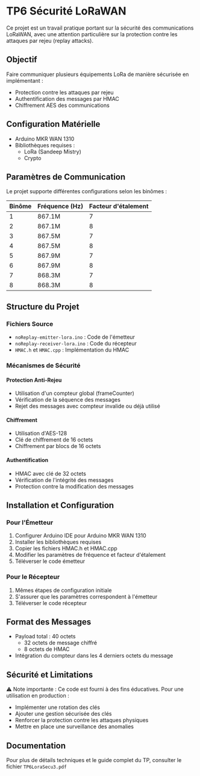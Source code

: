 # TP6 Sécurité LoRaWAN

Ce projet est un travail pratique portant sur la sécurité des communications LoRaWAN, avec une attention particulière sur la protection contre les attaques par rejeu (replay attacks).

## Objectif
Faire communiquer plusieurs équipements LoRa de manière sécurisée en implémentant :
- Protection contre les attaques par rejeu
- Authentification des messages par HMAC
- Chiffrement AES des communications

## Configuration Matérielle
- Arduino MKR WAN 1310
- Bibliothèques requises :
  - LoRa (Sandeep Mistry)
  - Crypto

## Paramètres de Communication
Le projet supporte différentes configurations selon les binômes :

| Binôme | Fréquence (Hz) | Facteur d'étalement |
|--------|----------------|---------------------|
| 1      | 867.1M        | 7                   |
| 2      | 867.1M        | 8                   |
| 3      | 867.5M        | 7                   |
| 4      | 867.5M        | 8                   |
| 5      | 867.9M        | 7                   |
| 6      | 867.9M        | 8                   |
| 7      | 868.3M        | 7                   |
| 8      | 868.3M        | 8                   |

## Structure du Projet

### Fichiers Source
- `noReplay-emitter-lora.ino` : Code de l'émetteur
- `noReplay-receiver-lora.ino` : Code du récepteur
- `HMAC.h` et `HMAC.cpp` : Implémentation du HMAC

### Mécanismes de Sécurité

#### Protection Anti-Rejeu
- Utilisation d'un compteur global (frameCounter)
- Vérification de la séquence des messages
- Rejet des messages avec compteur invalide ou déjà utilisé

#### Chiffrement
- Utilisation d'AES-128
- Clé de chiffrement de 16 octets
- Chiffrement par blocs de 16 octets

#### Authentification
- HMAC avec clé de 32 octets
- Vérification de l'intégrité des messages
- Protection contre la modification des messages

## Installation et Configuration

### Pour l'Émetteur
1. Configurer Arduino IDE pour Arduino MKR WAN 1310
2. Installer les bibliothèques requises
3. Copier les fichiers HMAC.h et HMAC.cpp
4. Modifier les paramètres de fréquence et facteur d'étalement
5. Téléverser le code émetteur

### Pour le Récepteur
1. Mêmes étapes de configuration initiale
2. S'assurer que les paramètres correspondent à l'émetteur
3. Téléverser le code récepteur

## Format des Messages
- Payload total : 40 octets
  - 32 octets de message chiffré
  - 8 octets de HMAC
- Intégration du compteur dans les 4 derniers octets du message

## Sécurité et Limitations
⚠️ Note importante : Ce code est fourni à des fins éducatives. Pour une utilisation en production :
- Implémenter une rotation des clés
- Ajouter une gestion sécurisée des clés
- Renforcer la protection contre les attaques physiques
- Mettre en place une surveillance des anomalies

## Documentation
Pour plus de détails techniques et le guide complet du TP, consulter le fichier `TP6LoraSecu3.pdf`